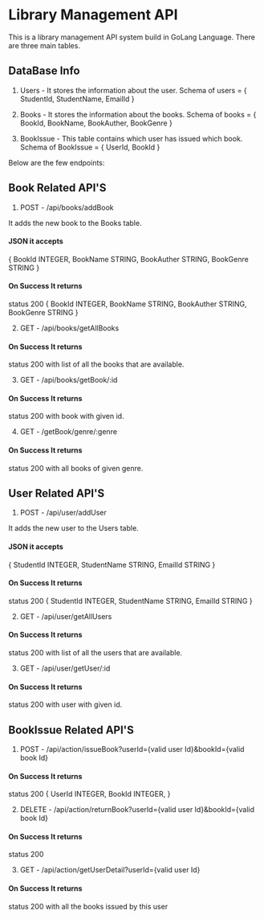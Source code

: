 # Library Management API

This is a library management API system build in GoLang Language. There are three main tables.


## DataBase Info

1. Users - It stores the information about the user. 
Schema of users = {
  StudentId,
  StudentName,
  EmailId
}

2. Books - It stores the information about the books.
Schema of books = {
  BookId,
  BookName,
  BookAuther,
  BookGenre
}

3. BookIssue - This table contains which user has issued which book.
Schema of BookIssue = {
  UserId,
  BookId
}


Below are the few endpoints:

## Book Related API'S

1. POST - /api/books/addBook

It adds the new book to the Books table.
#### JSON it accepts
{
  BookId INTEGER,
  BookName STRING,
  BookAuther STRING,
  BookGenre STRING
}

#### On Success It returns
status 200 
{
  BookId INTEGER,
  BookName STRING,
  BookAuther STRING,
  BookGenre STRING
}

2. GET - /api/books/getAllBooks

#### On Success It returns
status 200  with list of all the books that are available.

3. GET - /api/books/getBook/:id

#### On Success It returns
status 200  with book with given id.

4. GET - /getBook/genre/:genre

#### On Success It returns
status 200  with all books of given genre.


## User Related API'S

1. POST - /api/user/addUser

It adds the new user to the Users table.
#### JSON it accepts
{
  StudentId INTEGER,
  StudentName STRING,
  EmailId STRING
}

#### On Success It returns
status 200 
{
  StudentId INTEGER,
  StudentName STRING,
  EmailId STRING
}

2. GET - /api/user/getAllUsers

#### On Success It returns
status 200  with list of all the users that are available.

3. GET - /api/user/getUser/:id

#### On Success It returns
status 200  with user with given id.


## BookIssue Related API'S

1. POST - /api/action/issueBook?userId={valid user Id}&bookId={valid book Id}

#### On Success It returns
status 200 
{
  UserId INTEGER,
  BookId INTEGER,
}

2. DELETE - /api/action/returnBook?userId={valid user Id}&bookId={valid book Id}

#### On Success It returns
status 200

3. GET - /api/action/getUserDetail?userId={valid user Id}

#### On Success It returns
status 200  with all the books issued by this user

